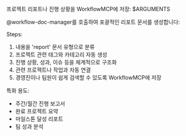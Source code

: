 프로젝트 리포트나 진행 상황을 WorkflowMCP에 저장: $ARGUMENTS

@workflow-doc-manager를 호출하여 포괄적인 리포트 문서를 생성합니다:

Steps:
1. 내용을 'report' 문서 유형으로 분류
2. 프로젝트 관련 태그와 카테고리 자동 생성
3. 진행 상황, 성과, 이슈 등을 체계적으로 구조화
4. 관련 프로젝트나 작업과 자동 연결
5. 경영진이나 팀원이 쉽게 검색할 수 있도록 WorkflowMCP에 저장

특화 용도:
- 주간/월간 진행 보고서
- 완료 프로젝트 요약
- 마일스톤 달성 리포트
- 팀 성과 분석